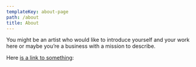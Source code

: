 ```yaml
---
templateKey: about-page
path: /about
title: About
---
```

You might be an artist who would like to introduce yourself and your work here or maybe you’re a business with a mission to describe.



H﻿ere [is a link to something](static/img/foo.grist):